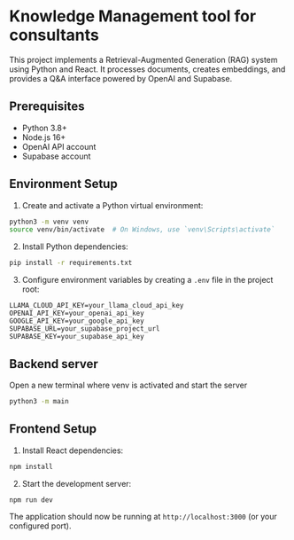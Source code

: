 # Knowledge Management tool for consultants

This project implements a Retrieval-Augmented Generation (RAG) system using Python and React. It processes documents, creates embeddings, and provides a Q&A interface powered by OpenAI and Supabase.

## Prerequisites

- Python 3.8+
- Node.js 16+
- OpenAI API account
- Supabase account

## Environment Setup

1. Create and activate a Python virtual environment:
```bash
python3 -m venv venv
source venv/bin/activate  # On Windows, use `venv\Scripts\activate`
```

2. Install Python dependencies:
```bash
pip install -r requirements.txt
```

3. Configure environment variables by creating a `.env` file in the project root:
```plaintext
LLAMA_CLOUD_API_KEY=your_llama_cloud_api_key
OPENAI_API_KEY=your_openai_api_key
GOOGLE_API_KEY=your_google_api_key
SUPABASE_URL=your_supabase_project_url
SUPABASE_KEY=your_supabase_api_key
```

## Backend server

Open a new terminal where venv is activated and start the server
```bash
python3 -m main
```


## Frontend Setup

1. Install React dependencies:
```bash
npm install
```

2. Start the development server:
```bash
npm run dev
```

The application should now be running at `http://localhost:3000` (or your configured port).
